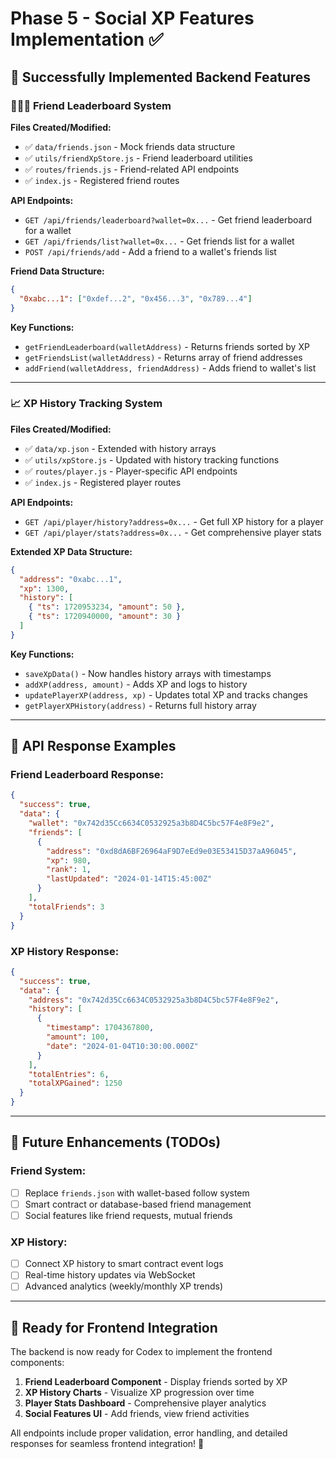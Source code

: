 # Phase 5 - Social XP Features Implementation ✅

## 🎉 Successfully Implemented Backend Features

### 🧑‍🤝‍🧑 Friend Leaderboard System

**Files Created/Modified:**
- ✅ `data/friends.json` - Mock friends data structure
- ✅ `utils/friendXpStore.js` - Friend leaderboard utilities  
- ✅ `routes/friends.js` - Friend-related API endpoints
- ✅ `index.js` - Registered friend routes

**API Endpoints:**
- `GET /api/friends/leaderboard?wallet=0x...` - Get friend leaderboard for a wallet
- `GET /api/friends/list?wallet=0x...` - Get friends list for a wallet  
- `POST /api/friends/add` - Add a friend to a wallet's friends list

**Friend Data Structure:**
```json
{
  "0xabc...1": ["0xdef...2", "0x456...3", "0x789...4"]
}
```

**Key Functions:**
- `getFriendLeaderboard(walletAddress)` - Returns friends sorted by XP
- `getFriendsList(walletAddress)` - Returns array of friend addresses
- `addFriend(walletAddress, friendAddress)` - Adds friend to wallet's list

---

### 📈 XP History Tracking System

**Files Created/Modified:**
- ✅ `data/xp.json` - Extended with history arrays
- ✅ `utils/xpStore.js` - Updated with history tracking functions
- ✅ `routes/player.js` - Player-specific API endpoints
- ✅ `index.js` - Registered player routes

**API Endpoints:**
- `GET /api/player/history?address=0x...` - Get full XP history for a player
- `GET /api/player/stats?address=0x...` - Get comprehensive player stats

**Extended XP Data Structure:**
```json
{
  "address": "0xabc...1",
  "xp": 1300,
  "history": [
    { "ts": 1720953234, "amount": 50 },
    { "ts": 1720940000, "amount": 30 }
  ]
}
```

**Key Functions:**
- `saveXpData()` - Now handles history arrays with timestamps
- `addXP(address, amount)` - Adds XP and logs to history
- `updatePlayerXP(address, xp)` - Updates total XP and tracks changes
- `getPlayerXPHistory(address)` - Returns full history array

---

## 🚀 API Response Examples

### Friend Leaderboard Response:
```json
{
  "success": true,
  "data": {
    "wallet": "0x742d35Cc6634C0532925a3b8D4C5bc57F4e8F9e2",
    "friends": [
      {
        "address": "0xd8dA6BF26964aF9D7eEd9e03E53415D37aA96045",
        "xp": 980,
        "rank": 1,
        "lastUpdated": "2024-01-14T15:45:00Z"
      }
    ],
    "totalFriends": 3
  }
}
```

### XP History Response:
```json
{
  "success": true,
  "data": {
    "address": "0x742d35Cc6634C0532925a3b8D4C5bc57F4e8F9e2",
    "history": [
      {
        "timestamp": 1704367800,
        "amount": 100,
        "date": "2024-01-04T10:30:00.000Z"
      }
    ],
    "totalEntries": 6,
    "totalXPGained": 1250
  }
}
```

---

## 🔮 Future Enhancements (TODOs)

### Friend System:
- [ ] Replace `friends.json` with wallet-based follow system
- [ ] Smart contract or database-based friend management
- [ ] Social features like friend requests, mutual friends

### XP History:
- [ ] Connect XP history to smart contract event logs
- [ ] Real-time history updates via WebSocket
- [ ] Advanced analytics (weekly/monthly XP trends)

---

## 🎯 Ready for Frontend Integration

The backend is now ready for Codex to implement the frontend components:

1. **Friend Leaderboard Component** - Display friends sorted by XP
2. **XP History Charts** - Visualize XP progression over time  
3. **Player Stats Dashboard** - Comprehensive player analytics
4. **Social Features UI** - Add friends, view friend activities

All endpoints include proper validation, error handling, and detailed responses for seamless frontend integration! 🚀
